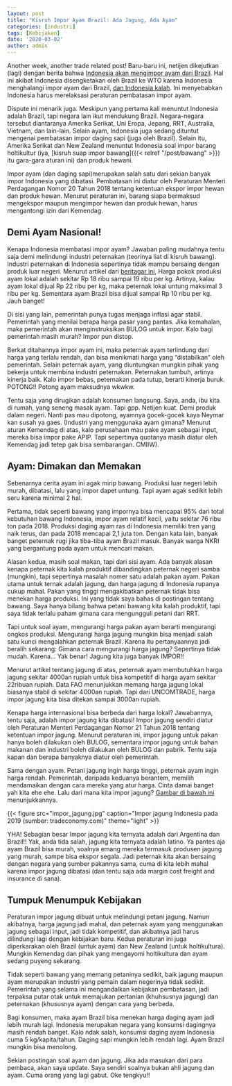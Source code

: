 ```yaml
---
layout: post
title: "Kisruh Impor Ayam Brazil: Ada Jagung, Ada Ayam"
categories: [industri]
tags: [Kebijakan]
date: '2020-03-02'
author: admin
---
```

Another week, another trade related post! Baru-baru ini, netijen dikejutkan (lagi) dengan berita bahwa [Indonesia akan mengimpor ayam dari Brazil](https://beritagar.id/artikel/berita/siap-siap-indonesia-bisa-kebanjiran-ayam-dari-brasil). Hal ini akibat Indonesia disengketakan oleh Brazil ke WTO karena Indonesia menghalangi impor ayam dari Brazil, [dan Indonesia kalah](https://www.liputan6.com/bisnis/read/4032299/kalah-gugatan-di-wto-ri-buka-keran-impor-ayam-dari-brazil?related=dable&utm_expid=.9Z4i5ypGQeGiS7w9arwTvQ.1&utm_referrer=https%3A%2F%2Fwww.google.com%2F). Ini menyebabkan Indonesia harus merelaksasi peraturan pembatasan impor ayam.

Dispute ini menarik juga. Meskipun yang pertama kali menuntut Indonesia adalah Brazil, tapi negara lain ikut mendukung Brazil. Negara-negara tersebut diantaranya Amerika Serikat, Uni Eropa, Jepang, RRT, Australia, Vietnam, dan lain-lain. Selain ayam, Indonesia juga sedang dituntut mengenai pembatasan impor daging sapi (juga oleh Brazil). Selain itu, Amerika Serikat dan New Zealand menuntut Indonesia soal impor barang holtikultur (iya, [kisruh suap impor bawang]({{< relref "/post/bawang" >}}) itu gara-gara aturan ini) dan produk hewani.

Impor ayam (dan daging sapi)merupakan salah satu dari sekian banyak impor Indonesia yang dibatasi. Pembatasan ini diatur oleh Peraturan Menteri Perdagangan Nomor 20 Tahun 2018 tentang ketentuan ekspor impor hewan dan produk hewan. Menurut peraturan ini, barang siapa bermaksud mengekspor maupun mengimpor hewan dan produk hewan, harus mengantongi izin dari Kemendag.

## Demi Ayam Nasional!

Kenapa Indonesia membatasi impor ayam? Jawaban paling mudahnya tentu saja demi melindungi industri peternakan (teorinya liat di kisruh bawang). Industri peternakan di Indonesia sepertinya tidak mampu bersaing dengan produk luar negeri. Menurut artikel dari [beritagar ini](https://beritagar.id/artikel/berita/siap-siap-indonesia-bisa-kebanjiran-ayam-dari-brasil), Harga pokok produksi ayam lokal adalah sekitar Rp 18 ribu sampai 19 ribu per kg. Artinya, kalau ayam lokal dijual Rp 22 ribu per kg, maka peternak lokal untung maksimal 3 ribu per kg. Sementara ayam Brazil bisa dijual sampai Rp 10 ribu per kg. Jauh banget!

Di sisi yang lain, pemerintah punya tugas menjaga inflasi agar stabil. Pemerintah yang menilai berapa harga pasar yang pantas. Jika kemahalan, maka pemerintah akan menginstruksikan BULOG untuk impor. Kalo bagi pemerintah masih murah? Impor pun distop.

Berkat ditahannya impor ayam ini, maka peternak ayam terlindung dari harga yang terlalu rendah, dan bisa menikmati harga yang “distabilkan” oleh pemerintah. Selain peternak ayam, yang diuntungkan mungkin pihak yang bekerja untuk membina industri peternakan. Peternakan tumbuh, artinya kinerja baik. Kalo impor bebas, peternakan pada tutup, berarti kinerja buruk. POTONG!! Potong ayam maksudnya wkwkw.

Tentu saja yang dirugikan adalah konsumen langsung. Saya, anda, ibu kita di rumah, yang seneng masak ayam. Tapi gpp. Netijen kuat. Demi produk dalam negeri. Nanti pas mau dipotong, ayamnya gocek-gocek kaya Neymar kan susah ya gaes.
(Industri yang menggunaka ayam gimana? Menurut aturan Kemendag di atas, kalo perusahaan mau pake ayam sebagai input, mereka bisa impor pake APIP. Tapi sepertinya quotanya masih diatur oleh Kemendag jadi tetep gak bisa sembarangan. CMIIW).

## Ayam: Dimakan dan Memakan

Sebenarnya cerita ayam ini agak mirip bawang. Produksi luar negeri lebih murah, dibatasi, lalu yang impor dapet untung. Tapi ayam agak sedikit lebih seru karena minimal 2 hal.

Pertama, tidak seperti bawang yang impornya bisa mencapai 95% dari total kebutuhan bawang Indonesia, impor ayam relatif kecil, yaitu sekitar 76 ribu ton pada 2018. Produksi daging ayam ras di Indonesia memiliki tren yang naik terus, dan pada 2018 mencapai 2,1 juta ton. Dengan kata lain, banyak banget peternak rugi jika tiba-tiba ayam Brazil masuk. Banyak warga NKRI yang bergantung pada ayam untuk mencari makan.

Alasan kedua, masih soal makan, tapi dari sisi ayam. Ada banyak alasan kenapa peternak kita kalah produktif dibandingkan peternak negeri samba (mungkin), tapi sepertinya masalah nomer satu adalah pakan ayam. Pakan utama untuk ternak adalah jagung, dan harga jagung di Indonesia rupanya cukup mahal. Pakan yang tinggi mengakibatkan peternak tidak bisa menekan harga produksi. Ini yang tidak saya bahas di postingan tentang bawang. Saya hanya bilang bahwa petani bawang kita kalah produktif, tapi saya tidak terlalu paham gimana cara mengungguli petani dari RRT.

Tapi untuk soal ayam, mengurangi harga pakan ayam berarti mengurangi ongkos produksi. Mengurangi harga jagung mungkin bisa menjadi salah satu kunci mengalahkan peternak Brazil. Karena itu pertanyaannya jadi beralih sekarang: Gimana cara mengurangi harga jagung?
Sepertinya tidak mudah. Karena… Yak benar! Jagung kita juga banyak IMPOR!!

Menurut artikel tentang jagung di atas, peternak ayam membutuhkan harga jagung sekitar 4000an rupiah untuk bisa kompetitif di harga ayam sekitar 22ribuan rupiah. Data FAO menunjukkan memang harga jagung lokal biasanya stabil di sekitar 4 000an rupiah. Tapi dari UNCOMTRADE, harga impor jagung kita bisa ditekan sampai 3000an rupiah.

Kenapa harga internasional bisa berbeda dari harga lokal? Jawabannya, tentu saja, adalah impor jagung kita dibatasi!
Impor jagung sendiri diatur oleh Peraturan Menteri Perdagangan Nomor 21 Tahun 2018 tentang ketentuan impor jagung. Menurut peraturan ini, impor jagung untuk pakan hanya boleh dilakukan oleh BULOG, sementara impor jagung untuk bahan makanan dan industri boleh dilakukan oleh BULOG dan pabrik. Tentu saja kapan dan berapa banyaknya diatur oleh pemerintah.

Sama dengan ayam. Petani jagung ingin harga tinggi, peternak ayam ingin harga rendah. Pemerintah, daripada keduanya berantem, memilih mendamaikan dengan cara mereka yang atur harga. Cinta damai banget yah kita ehe ehe.
Lalu dari mana kita impor jagung? [Gambar di bawah ini](https://trendeconomy.com/data/h2/Indonesia/1005) menunjukkannya.

{{< figure src="impor_jagung.jpg" caption="Impor jagung Indonesia pada 2019 (sumber: tradeconomy.com)" theme="light" >}}

YHA! Sebagian besar Impor jagung kita ternyata adalah dari Argentina dan Brazil!! Yak, anda tida salah, jagung kita ternyata adalah latino. Ya pantes aja ayam Brazil bisa murah, soalnya emang mereka termasuk produsen jagung yang murah, sampe bisa ekspor segala. Jadi peternak kita akan bersaing dengan negara yang sumber pakannya sama, cuma di kita lebih mahal karena impor jagung dibatasi (dan tentu saja ada margin cost freight and insurance di sana).

## Tumpuk Menumpuk Kebijakan

Peraturan impor jagung dibuat untuk melindungi petani jagung. Namun akibatnya, harga jagung jadi mahal, dan peternak ayam yang menggunakan jagung sebagai input, jadi tidak kompetitif, dan akibatnya jadi harus dilindungi lagi dengan kebijakan baru. Kedua peraturan ini juga diperkarakan oleh Brazil (untuk ayam) dan New Zealand (untuk holtikultura). Mungkin Kemendag dan pihak yang mengayomi holtikultura dan ayam sedang puyeng sekarang.

Tidak seperti bawang yang memang petaninya sedikit, baik jagung maupun ayam merupakan industri yang pemain dalam negerinya tidak sedikit. Pemerintah yang selama ini mengandalkan kebijakan pembatasan, jadi terpaksa putar otak untuk memajukan pertanian (khuhsusnya jagung) dan peternakan (khususnya ayam) dengan cara yang berbeda.

Bagi konsumen, maka ayam Brazil bisa menekan harga daging ayam jadi lebih murah lagi. Indonesia merupakan negara yang konsumsi dagingnya masih rendah banget. Kalo ndak salah, konsumsi daging ayam Indonesia cuma 5 kg/kapita/tahun. Daging sapi mungkin lebih rendah lagi. Ayam Brazil mungkin bisa menolong.

Sekian postingan soal ayam dan jagung. Jika ada masukan dari para pembaca, akan saya update. Saya sendiri soalnya bukan ahli jagung dan ayam. Cuma orang yang lagi gabut. Oke tengkyu!!
